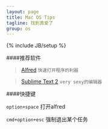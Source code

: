 ```yaml
---
layout: page
title: Mac OS Tips
tagline: 找到真爱了
group: os
---
```

{% include JB/setup %}

####推荐软件
> [Alfred](http://www.alfredapp.com/) `快速打开程序的利器`

> [Sublime Text 2](http://www.sublimetext.com/) `very sexy的编辑器`



####快捷键

`option+space` 打开alfred

`cmd+option+esc` 强制退出某个任务 